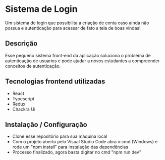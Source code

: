 # Sistema de Login

Um sistema de login que possibilita a criação de conta caso ainda não possua e autenticação para acessar de fato a tela de boas vindas!

## Descrição

Esse pequeno sistema front-end da aplicação soluciona o problema de autenticação de usuarios e pode ajudar a novos estudantes a compreender conceitos de autenticação.

## Tecnologias frontend utilizadas

- React
- Typescript
- Redux
- Chackra Ui

## Instalação / Configuração

- Clone esse repositório para sua máquina local
- Com o projeto aberto pelo Visual Studio Code abra o cmd (Windows) e rode um "npm install" para Instalação das dependências
- Processo finalizado, agora basta digitar no cmd "npm run dev"
